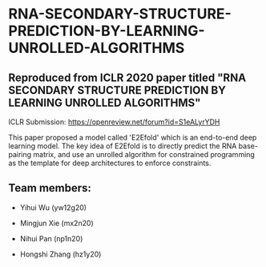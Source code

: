 # RNA-SECONDARY-STRUCTURE-PREDICTION-BY-LEARNING-UNROLLED-ALGORITHMS

## Reproduced from ICLR 2020 paper titled "RNA SECONDARY STRUCTURE PREDICTION BY LEARNING UNROLLED ALGORITHMS"

ICLR Submission: https://openreview.net/forum?id=S1eALyrYDH

This paper proposed a model called 'E2Efold' which is an end-to-end deep learning model. The key idea of E2Efold is to directly predict the RNA base-pairing matrix, and use an unrolled algorithm for constrained programming as the template for deep architectures to enforce constraints.

## Team members:

- Yihui Wu (yw12g20)

- Mingjun Xie (mx2n20)

- Nihui Pan (np1n20)

- Hongshi Zhang (hz1y20)
